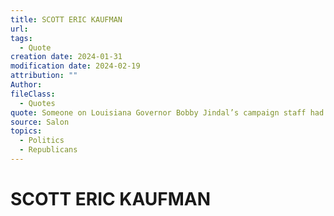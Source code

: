 ```yaml
---
title: SCOTT ERIC KAUFMAN
url: 
tags:
  - Quote
creation date: 2024-01-31
modification date: 2024-02-19
attribution: ""
Author: 
fileClass:
  - Quotes
quote: Someone on Louisiana Governor Bobby Jindal’s campaign staff had the brilliant idea of opening up a discussion between the Republican hopeful and Twitter. The result was a terrible idea, poorly executed.
source: Salon
topics:
  - Politics
  - Republicans
---
```


# SCOTT ERIC KAUFMAN

